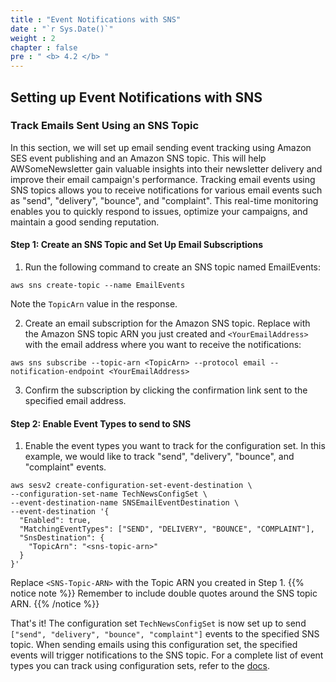 ```yaml
---
title : "Event Notifications with SNS"
date : "`r Sys.Date()`"
weight : 2
chapter : false
pre : " <b> 4.2 </b> "
---
```


## Setting up Event Notifications with SNS
### Track Emails Sent Using an SNS Topic
In this section, we will set up email sending event tracking using Amazon SES event publishing and an Amazon SNS topic. This will help AWSomeNewsletter gain valuable insights into their newsletter delivery and improve their email campaign's performance. Tracking email events using SNS topics allows you to receive notifications for various email events such as "send", "delivery", "bounce", and "complaint". This real-time monitoring enables you to quickly respond to issues, optimize your campaigns, and maintain a good sending reputation.

#### Step 1: Create an SNS Topic and Set Up Email Subscriptions
1. Run the following command to create an SNS topic named EmailEvents:
```
aws sns create-topic --name EmailEvents
```
Note the `TopicArn` value in the response.

2. Create an email subscription for the Amazon SNS topic. Replace <TopicArn> with the Amazon SNS topic ARN you just created and `<YourEmailAddress>` with the email address where you want to receive the notifications:
```
aws sns subscribe --topic-arn <TopicArn> --protocol email --notification-endpoint <YourEmailAddress>
```
3. Confirm the subscription by clicking the confirmation link sent to the specified email address.

#### Step 2: Enable Event Types to send to SNS
1. Enable the event types you want to track for the configuration set. In this example, we would like to track "send", "delivery", "bounce", and "complaint" events.
```
aws sesv2 create-configuration-set-event-destination \
--configuration-set-name TechNewsConfigSet \
--event-destination-name SNSEmailEventDestination \
--event-destination '{
  "Enabled": true,
  "MatchingEventTypes": ["SEND", "DELIVERY", "BOUNCE", "COMPLAINT"],
  "SnsDestination": {
    "TopicArn": "<sns-topic-arn>"
  }
}'
```
Replace `<SNS-Topic-ARN>` with the Topic ARN you created in Step 1.
{{% notice note %}}
Remember to include double quotes around the SNS topic ARN.
{{% /notice %}}

That's it! The configuration set `TechNewsConfigSet` is now set up to send `["send", "delivery", "bounce", "complaint"]` events to the specified SNS topic. When sending emails using this configuration set, the specified events will trigger notifications to the SNS topic. For a complete list of event types you can track using configuration sets, refer to the [docs](https://docs.aws.amazon.com/ses/latest/dg/monitor-using-event-publishing.html#event-publishing-how-works).